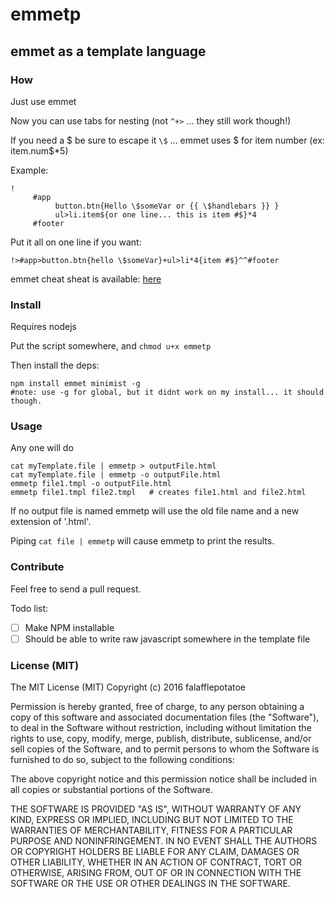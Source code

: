 # emmetp
## emmet as a template language

### How
Just use emmet

Now you can use tabs for nesting (not `^+>` ... they still work though!)

If you need a $ be sure to escape it `\$` ... emmet uses $ for item number (ex: item.num$*5)

Example:

    !
         #app
              button.btn{Hello \$someVar or {{ \$handlebars }} }
              ul>li.item${or one line... this is item #$}*4
         #footer
              
Put it all on one line if you want:

    !>#app>button.btn{hello \$someVar}+ul>li*4{item #$}^^#footer

emmet cheat sheat is available: [here](http://docs.emmet.io/cheat-sheet/)

### Install

Requires nodejs

Put the script somewhere, and `chmod u+x emmetp`

Then install the deps: 

    npm install emmet minimist -g
    #note: use -g for global, but it didnt work on my install... it should though.

### Usage

Any one will do

    cat myTemplate.file | emmetp > outputFile.html
    cat myTemplate.file | emmetp -o outputFile.html 
    emmetp file1.tmpl -o outputFile.html
    emmetp file1.tmpl file2.tmpl   # creates file1.html and file2.html

If no output file is named emmetp will use the old file name and a new extension of '.html'.

Piping `cat file | emmetp` will cause emmetp to print the results.

### Contribute
Feel free to send a pull request.

Todo list:

* [ ] Make NPM installable
* [ ] Should be able to write raw javascript somewhere in the template file

### License (MIT)
The MIT License (MIT)
Copyright (c) 2016 falafflepotatoe

Permission is hereby granted, free of charge, to any person obtaining a copy of this software and associated documentation files (the "Software"), to deal in the Software without restriction, including without limitation the rights to use, copy, modify, merge, publish, distribute, sublicense, and/or sell copies of the Software, and to permit persons to whom the Software is furnished to do so, subject to the following conditions:

The above copyright notice and this permission notice shall be included in all copies or substantial portions of the Software.

THE SOFTWARE IS PROVIDED "AS IS", WITHOUT WARRANTY OF ANY KIND, EXPRESS OR IMPLIED, INCLUDING BUT NOT LIMITED TO THE WARRANTIES OF MERCHANTABILITY, FITNESS FOR A PARTICULAR PURPOSE AND NONINFRINGEMENT. IN NO EVENT SHALL THE AUTHORS OR COPYRIGHT HOLDERS BE LIABLE FOR ANY CLAIM, DAMAGES OR OTHER LIABILITY, WHETHER IN AN ACTION OF CONTRACT, TORT OR OTHERWISE, ARISING FROM, OUT OF OR IN CONNECTION WITH THE SOFTWARE OR THE USE OR OTHER DEALINGS IN THE SOFTWARE.

